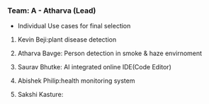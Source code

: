 ### Team: A - Atharva (Lead)
- Individual Use cases for final selection
1. Kevin Beji:plant disease detection 
   
2. Atharva Bavge: Person detection in smoke & haze envirnoment

3. Saurav Bhutke: AI integrated online IDE(Code Editor)
   
5. Abishek Philip:health monitoring system
  
7. Sakshi Kasture:
   
